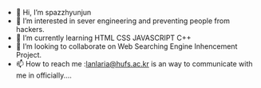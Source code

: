- 👋 Hi, I’m spazzhyunjun
- 👀 I’m interested in sever engineering and preventing people from hackers. 
- 🌱 I’m currently learning HTML CSS JAVASCRIPT C++
- 💞️ I’m looking to collaborate on Web Searching Engine Inhencement Project.
- 📫 How to reach me :lanlaria@hufs.ac.kr is an way to communicate with me in officially....

<!---
SpazHyunJun/SpazHyunJun is a ✨ special ✨ repository because its `README.md` (this file) appears on your GitHub profile.
You can click the Preview link to take a look at your changes.
--->
